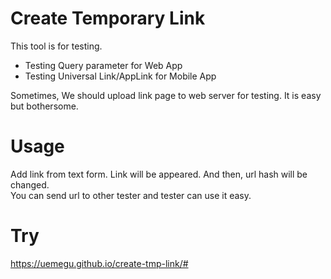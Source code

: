 # Create Temporary Link

This tool is for testing.

- Testing Query parameter for Web App
- Testing Universal Link/AppLink for Mobile App

Sometimes, We should upload link page to web server for testing.
It is easy but bothersome.

# Usage

Add link from text form. Link will be appeared.
And then, url hash will be changed.  
You can send url to other tester and tester can use it easy.

# Try

https://uemegu.github.io/create-tmp-link/#
